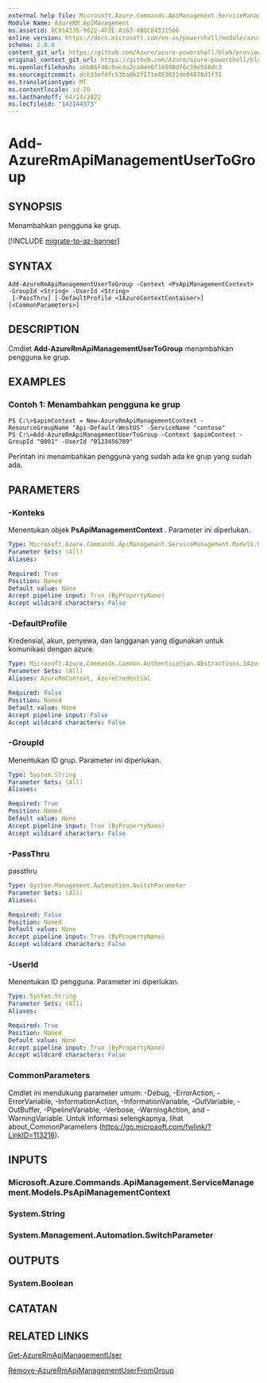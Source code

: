 ```yaml
---
external help file: Microsoft.Azure.Commands.ApiManagement.ServiceManagement.dll-Help.xml
Module Name: AzureRM.ApiManagement
ms.assetid: 8C014335-9622-4F2E-A163-4B0C84531506
online version: https://docs.microsoft.com/en-us/powershell/module/azurerm.apimanagement/add-azurermapimanagementusertogroup
schema: 2.0.0
content_git_url: https://github.com/Azure/azure-powershell/blob/preview/src/ResourceManager/ApiManagement/Commands.ApiManagement/help/Add-AzureRmApiManagementUserToGroup.md
original_content_git_url: https://github.com/Azure/azure-powershell/blob/preview/src/ResourceManager/ApiManagement/Commands.ApiManagement/help/Add-AzureRmApiManagementUserToGroup.md
ms.openlocfilehash: abb86f40c9ac4a2ca04e0f14500df6c39e550dc3
ms.sourcegitcommit: dcb33efdfc53ba0b2f271e883021de84878d1f31
ms.translationtype: MT
ms.contentlocale: id-ID
ms.lasthandoff: 04/14/2022
ms.locfileid: "142144373"
---
```

# Add-AzureRmApiManagementUserToGroup

## SYNOPSIS
Menambahkan pengguna ke grup.

[!INCLUDE [migrate-to-az-banner](../../includes/migrate-to-az-banner.md)]

## SYNTAX

```
Add-AzureRmApiManagementUserToGroup -Context <PsApiManagementContext> -GroupId <String> -UserId <String>
 [-PassThru] [-DefaultProfile <IAzureContextContainer>] [<CommonParameters>]
```

## DESCRIPTION
Cmdlet **Add-AzureRmApiManagementUserToGroup** menambahkan pengguna ke grup.

## EXAMPLES

### Contoh 1: Menambahkan pengguna ke grup
```
PS C:\>$apimContext = New-AzureRmApiManagementContext -ResourceGroupName "Api-Default-WestUS" -ServiceName "contoso"
PS C:\>Add-AzureRmApiManagementUserToGroup -Context $apimContext -GroupId "0001" -UserId "0123456789"
```

Perintah ini menambahkan pengguna yang sudah ada ke grup yang sudah ada.

## PARAMETERS

### -Konteks
Menentukan objek **PsApiManagementContext** .
Parameter ini diperlukan.

```yaml
Type: Microsoft.Azure.Commands.ApiManagement.ServiceManagement.Models.PsApiManagementContext
Parameter Sets: (All)
Aliases:

Required: True
Position: Named
Default value: None
Accept pipeline input: True (ByPropertyName)
Accept wildcard characters: False
```

### -DefaultProfile
Kredensial, akun, penyewa, dan langganan yang digunakan untuk komunikasi dengan azure.

```yaml
Type: Microsoft.Azure.Commands.Common.Authentication.Abstractions.IAzureContextContainer
Parameter Sets: (All)
Aliases: AzureRmContext, AzureCredential

Required: False
Position: Named
Default value: None
Accept pipeline input: False
Accept wildcard characters: False
```

### -GroupId
Menentukan ID grup.
Parameter ini diperlukan.

```yaml
Type: System.String
Parameter Sets: (All)
Aliases:

Required: True
Position: Named
Default value: None
Accept pipeline input: True (ByPropertyName)
Accept wildcard characters: False
```

### -PassThru
passthru

```yaml
Type: System.Management.Automation.SwitchParameter
Parameter Sets: (All)
Aliases:

Required: False
Position: Named
Default value: None
Accept pipeline input: True (ByPropertyName)
Accept wildcard characters: False
```

### -UserId
Menentukan ID pengguna.
Parameter ini diperlukan.

```yaml
Type: System.String
Parameter Sets: (All)
Aliases:

Required: True
Position: Named
Default value: None
Accept pipeline input: True (ByPropertyName)
Accept wildcard characters: False
```

### CommonParameters
Cmdlet ini mendukung parameter umum: -Debug, -ErrorAction, -ErrorVariable, -InformationAction, -InformationVariable, -OutVariable, -OutBuffer, -PipelineVariable, -Verbose, -WarningAction, and -WarningVariable. Untuk informasi selengkapnya, lihat about_CommonParameters (https://go.microsoft.com/fwlink/?LinkID=113216).

## INPUTS

### Microsoft.Azure.Commands.ApiManagement.ServiceManagement.Models.PsApiManagementContext

### System.String

### System.Management.Automation.SwitchParameter

## OUTPUTS

### System.Boolean

## CATATAN

## RELATED LINKS

[Get-AzureRmApiManagementUser](./Get-AzureRmApiManagementUser.md)

[Remove-AzureRmApiManagementUserFromGroup](./Remove-AzureRmApiManagementUserFromGroup.md)



